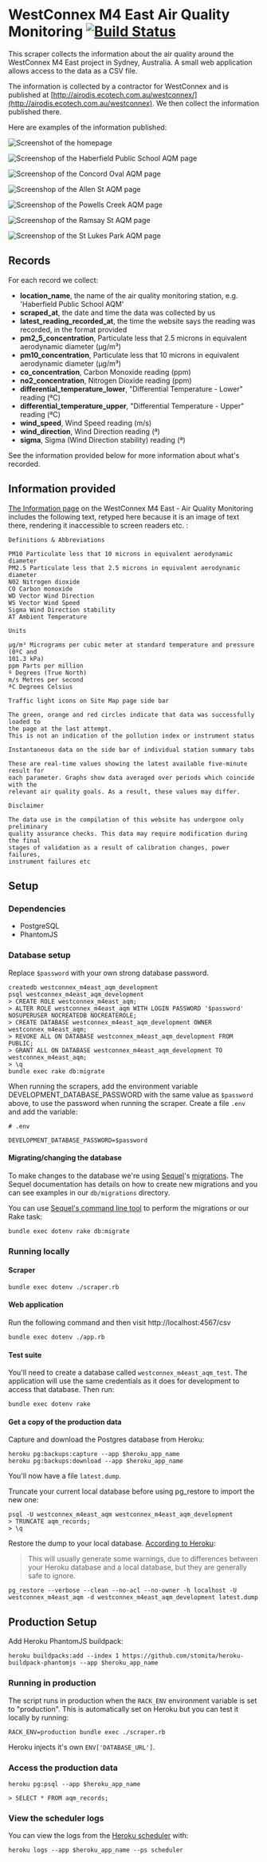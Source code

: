 # WestConnex M4 East Air Quality Monitoring [![Build Status](https://travis-ci.org/equivalentideas/westconnex_M4_East_Air_Quality_Monitoring.svg?branch=master)](https://travis-ci.org/equivalentideas/westconnex_M4_East_Air_Quality_Monitoring)

This scraper collects the information about the air quality around the
WestConnex M4 East project in Sydney, Australia. A small web application allows
access to the data as a CSV file.

The information is collected by a contractor for WestConnex and is published at [http://airodis.ecotech.com.au/westconnex/](http://airodis.ecotech.com.au/westconnex).
We then collect the information published there.

Here are examples of the information published:

![Screenshot of the homepage](2018-03-13_homepage.png)

![Screenshop of the Haberfield Public School AQM page](2018-03-13_haberfield_page.png)

![Screenshop of the Concord Oval AQM page](2018-03-13_concord_oval_page.png)

![Screenshop of the Allen St AQM page](2018-03-13_allen_st_page.png)

![Screenshop of the Powells Creek AQM page](2018-03-13_powells_creek_page.png)

![Screenshop of the Ramsay St AQM page](2018-03-13_ramsay_st_page.png)

![Screenshop of the St Lukes Park AQM page](2018-03-13_st_lukes_park_page.png)

## Records

For each record we collect:

* **location_name**, the name of the air quality monitoring station, e.g.  'Haberfield Public School AQM'
* **scraped_at**, the date and time the data was collected by us
* **latest_reading_recorded_at**, the time the website says the reading was
  recorded, in the format provided
* **pm2_5_concentration**, Particulate less that 2.5 microns in equivalent aerodynamic diameter (µg/m³)
* **pm10_concentration**, Particulate less that 10 microns in equivalent aerodynamic diameter (µg/m³)
* **co_concentration**, Carbon Monoxide reading (ppm)
* **no2_concentration**, Nitrogen Dioxide reading (ppm)
* **differential_temperature_lower**, "Differential Temperature - Lower" reading (ªC)
* **differential_temperature_upper**, "Differential Temperature - Upper" reading (ªC)
* **wind_speed**, Wind Speed reading (m/s)
* **wind_direction**, Wind Direction reading (ª)
* **sigma**, Sigma (Wind Direction stability) reading (ª)

See the information provided below for more information about what's recorded.

## Information provided

[The Information page](http://airodis.ecotech.com.au/westconnex/index.html?site=6&station=0)
on the WestConnex M4 East - Air Quality Monitoring includes the following text,
retyped here because it is an image of text there, rendering it inaccessible to screen readers etc. :

```
Definitions & Abbreviations

PM10 Particulate less that 10 microns in equivalent aerodynamic diameter
PM2.5 Particulate less that 2.5 microns in equivalent aerodynamic diameter
N02 Nitrogen dioxide
CO Carbon monoxide
WD Vector Wind Direction
WS Vector Wind Speed
Sigma Wind Direction stability
AT Ambient Temperature

Units

µg/m³ Micrograms per cubic meter at standard temperature and pressure (0ºC and
101.3 kPa)
ppm Parts per million
º Degrees (True North)
m/s Metres per second
ªC Degrees Celsius

Traffic light icons on Site Map page side bar

The green, orange and red circles indicate that data was successfully loaded to
the page at the last attempt.
This is not an indication of the pollution index or instrument status

Instantaneous data on the side bar of individual station summary tabs

These are real-time values showing the latest available five-minute result for
each parameter. Graphs show data averaged over periods which coincide with the
relevant air quality goals. As a result, these values may differ.

Disclaimer

The data use in the compilation of this website has undergone only preliminary
quality assurance checks. This data may require modification during the final
stages of validation as a result of calibration changes, power failures,
instrument failures etc
```

## Setup

### Dependencies

* PostgreSQL
* PhantomJS

### Database setup

Replace `$password` with your own strong database password.

```
createdb westconnex_m4east_aqm_development
psql westconnex_m4east_aqm_development
> CREATE ROLE westconnex_m4east_aqm;
> ALTER ROLE westconnex_m4east_aqm WITH LOGIN PASSWORD '$password' NOSUPERUSER NOCREATEDB NOCREATEROLE;
> CREATE DATABASE westconnex_m4east_aqm_development OWNER westconnex_m4east_aqm;
> REVOKE ALL ON DATABASE westconnex_m4east_aqm_development FROM PUBLIC;
> GRANT ALL ON DATABASE westconnex_m4east_aqm_development TO westconnex_m4east_aqm;
> \q
bundle exec rake db:migrate
```

When running the scrapers, add the environment variable
DEVELOPMENT_DATABASE_PASSWORD with the same value as `$password` above, to use
the password when running the scraper. Create a file `.env` and add the
variable:

```
# .env

DEVELOPMENT_DATABASE_PASSWORD=$password
```

#### Migrating/changing the database

To make changes to the database we're using
[Sequel](http://sequel.jeremyevans.net/)'s
[migrations](http://sequel.jeremyevans.net/rdoc/files/doc/migration_rdoc.html).
The Sequel documentation has details on how to create new migrations and you can
see examples in our `db/migrations` directory.

You can use
[Sequel's command line tool](http://sequel.jeremyevans.net/rdoc/files/doc/migration_rdoc.html#label-Running+migrations)
to perform the migrations or our Rake task:

```
bundle exec dotenv rake db:migrate
```

### Running locally

#### Scraper

```
bundle exec dotenv ./scraper.rb
```

#### Web application

Run the following command and then visit http://localhost:4567/csv

```
bundle exec dotenv ./app.rb
```

#### Test suite

You'll need to create a database called `westconnex_m4east_aqm_test`. The
application will use the same credentials as it does for development to access
that database. Then run:

````
bundle exec dotenv rake
````

#### Get a copy of the production data

Capture and download the Postgres database from Heroku:

```
heroku pg:backups:capture --app $heroku_app_name
heroku pg:backups:download --app $heroku_app_name
```

You'll now have a file `latest.dump`.

Truncate your current local database before using pg_restore to import the new
one:

```
psql -U westconnex_m4east_aqm westconnex_m4east_aqm_development
> TRUNCATE aqm_records;
> \q
```

Restore the dump to your local database. [According to Heroku](https://devcenter.heroku.com/articles/heroku-postgres-import-export#export):

> This will usually generate some warnings, due to differences between your
> Heroku database and a local database, but they are generally safe to ignore.

```
pg_restore --verbose --clean --no-acl --no-owner -h localhost -U westconnex_m4east_aqm -d westconnex_m4east_aqm_development latest.dump
```

## Production Setup

Add Heroku PhantomJS buildpack:

```
heroku buildpacks:add --index 1 https://github.com/stomita/heroku-buildpack-phantomjs --app $heroku_app_name
```

### Running in production

The script runs in production when the `RACK_ENV` environment variable is set to
"production". This is automatically set on Heroku but you can test it locally by
running:

```
RACK_ENV=production bundle exec ./scraper.rb
```

Heroku injects it's own `ENV['DATABASE_URL']`.

### Access the production data

```
heroku pg:psql --app $heroku_app_name

> SELECT * FROM aqm_records;
```

### View the scheduler logs

You can view the logs from the [Heroku scheduler](https://devcenter.heroku.com/articles/scheduler#inspecting-output) with:

```
heroku logs --app $heroku_app_name --ps scheduler
```
